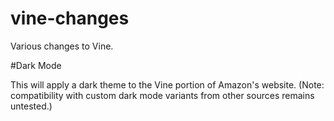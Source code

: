 # vine-changes
Various changes to Vine.


#Dark Mode

This will apply a dark theme to the Vine portion of Amazon's website. (Note: compatibility with custom dark mode variants from other sources remains untested.)
